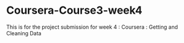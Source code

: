 # Coursera-Course3-week4
This is for the project submission for week 4 : Coursera : Getting and Cleaning Data
